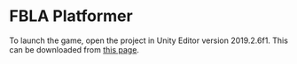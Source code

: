 # FBLA Platformer

To launch the game, open the project in Unity Editor version 2019.2.6f1. This can be downloaded from [this page](https://unity3d.com/get-unity/download/archive).
